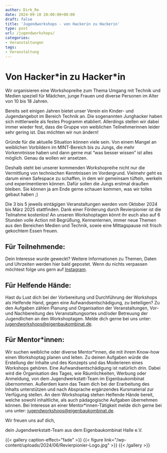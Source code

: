 ```yaml
---
author: Dirk_Re
date: 2024-09-10 20:00:00+00:00
draft: false
title: 'Jugendworkshops - von Hackerin zu Hackerin'
type: post
url: /jugendworkshops/
categories:
- Veranstaltungen
tags:
- Veranstaltung
---
```


# Von Hacker\*in zu Hacker\*in

Wir organisieren eine Workshopreihe zum Thema Umgang mit Technik und Medien speziell für Mädchen, junge Frauen und diverse Personen im Alter von 10 bis 18 Jahren.

Bereits seit einigen Jahren bietet unser Verein ein Kinder- und Jugendangebot im Bereich Technik an. Die sogenannten Junghacker haben sich mittlerweile als festes Programm etabliert. Allerdings stellen wir dabei immer wieder fest, dass die Gruppe von weiblichen Teilnehmerinnen leider sehr gering ist. Das möchten wir nun ändern!

Gründe für die aktuelle Situation können viele sein. Von einem Mangel an weiblichen Vorbildern im MINT-Bereich bis zu Jungs, die mehr Vorkenntnisse haben und dann gerne mal “was besser wissen” ist alles möglich. Genau da wollen wir ansetzen.

Deshalb steht bei unserer kommenden Workshopreihe nicht nur die Vermittlung von technischen Kenntnissen im Vordergrund. Vielmehr geht es darum einen Safespace zu schaffen, in dem wir gemeinsam tüfteln, werkeln und experimentieren können. Dafür sollen die Jungs erstmal draußen bleiben. Sie können ja am Ende gerne schauen kommen, was wir tolles gebaut haben ;)

Die 3 bis 5 jeweils eintägigen Veranstaltungen werden vom Oktober 2024 bis März 2025 stattfinden. Dank einer Förderung durch Revierpionier ist die Teilnahme kostenlos! An unseren Workshoptagen könnt ihr euch also auf 6 Stunden volle Action mit Begrüßung, Kennenlernen, immer neue Themen aus den Bereichen Medien und Technik, sowie eine Mittagspause mit frisch gekochtem Essen freuen.

## Für Teilnehmende:

Dein Interesse wurde geweckt? Weitere Informationen zu Themen, Daten und Uhrzeiten werden hier bald gepostet. Wenn du nichts verpassen möchtest folge uns gern auf [Instagram](https://instagram.com/ebkhalle).

## Für Helfende Hände:

Hast du Lust dich bei der Vorbereitung und Durchführung der Workshops als Helfende Hand, gegen eine Aufwandsentschädigung, zu beteiligen? Zu den Aufgaben zählen Planung und Organisation der Veranstaltungen, Vor- und Nachbereitung des Veranstaltungsortes und/oder Betreuung der Jugendlichen an den Workshoptagen. Melde dich gerne bei uns unter: jugendworkshops@eigenbaukombinat.de.

## Für Mentor\*innen:

Wir suchen weibliche oder diverse Mentor\*innen, die mit ihrem Know-how einen Workshoptag planen und leiten. Zu deinen Aufgaben würde die Erstellung der Inhalte und des Konzepts und das Moderieren eines Workshops gehören. Eine Aufwandsentschädigung ist natürlich drin. Dabei wird die Organisation des Tages, wie Räumlichkeiten, Werbung oder Anmeldung, von dem Jugendwerkstatt-Team im Eigenbaukombinat übernommen. Außerdem kann das Team dich bei der Erarbeitung des Inhalts unterstützen und nach Absprache ergänzendes Kursmaterial zur Verfügung stellen. An dem Workshoptag stehen Helfende Hände bereit, welche sowohl inhaltliche, als auch pädagogische Aufgaben übernehmen können. Bei Interesse an einer Mentor\*innen-Tätigkeit melde dich gerne bei uns unter: jugendworkshops@eigenbaukombinat.de.

Wir freuen uns auf dich,

dein Jugendwerkstatt-Team aus dem Eigenbaukombinat Halle e.V.

{{< gallery caption-effect="fade" >}}
{{< figure link="/wp-content/uploads/2024/06/Revierpionier-Logo.jpg" >}}
{{< /gallery >}}